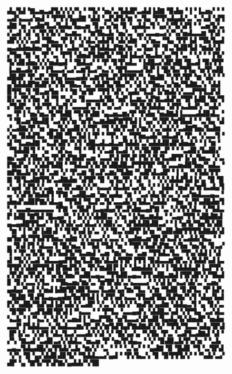▟▄▜▟▝▇▃▅▃▟▜▞▞▞▞▚▝▝▜▞▝▅▞▃▜▟▟▛▃▟▟▐▟▇▝▉▟▅▝▐▝▐▃▅▞▝▝▃▟▚▃▃▞▅▟▝▝▛▜▚▜▄▟▇▝▟▟▝▃▛▟▜▞▆▝▃▜▄▝▛▜▚▟▄▟▞▃▝▃▚▟▝▟▜▟▇▝▅▝▃▟▆▜▃▞▙▟▄▜▄▃▅▝▊▃▚▞▆▝▊▝▄▟▟▃▜▝▄▞▞▜▞▟▜▝▝▃▅▜▞▃▞▃▟▝▟▝▄▜▚▜▞▞▚▃▆▃▝▝▆▜▙▃▙▝▅▞▃▝▄▞▃▃▄▃▞▞▚▞▅▟▃▃▆▝▛▟▝▟▛▞▞▞▃▟▝▜▙▃▝▛▐▞▝▞▟▃▚▟▟▜▝▟▞▟▆▝▝▞▅▃▝▜▄▝▛▛▐▟▝▜▙▜▄▟▄▃▟▟▅▟▅▞▜▞▜▜▝▃▙▞▚▞▆▜▟▟▃▛▇▞▆▝▃▜▄▞▛▝▊▃▜▟▉▜▟▝▆▟▞▟▞▜▅▝▇▝▄▝▛▝▃▝▛▜▝▟▅▟▜▟▇▜▞▝▜▟▐▟▃▞▅▃▙▞▄▞▜▝▃▝▝▞▝▝▐▜▞▜▞▟▊▟▅▞▞▞▅▟▄▟▝▝█▟▃▞▝▝▛▝▊▜▚▟▃▝▐▟█▃▞▟▛▟█▝█▃▟▝▉▞▛▛▐▃▆▃▟▞▛▝▐▜▃▃▞▃▞▃▆▜▃▞▚▃▚▝█▜▃▃▃▞▙▛▐▝█▞▙▞▜▜▄▝▅▜▚▟█▟█▟▛▝▛▃▛▃▜▜▄▜▃▃▄▟▞▃▆▜▜▃▛▟▜▜▛▞▚▝▆▟▇▝▚▜▚▜▛▝▆▝▟▞▝▝▄▜▟▟▟▛▇▟▛▞▚▜▞▜▙▃▜▃▝▟▟▜▄▜▙▞▚▝▟▝▞▜▅▃▚▞▆▞▜▟▇▃▚▝▟▟▉▜▜▃▜▝▉▃▅▜▅▝▝▝▇▝▅▜▛▝▜▜▝▟▚▝▄▟▞▜▃▛▐▞▆▟▞▞▃▃▛▜▜▃▛▟▉▞▃▜▚▜▅▝▟▝▜▝▚▞▄▝▊▃▃▃▙▜▙▝▅▛▐▃▆▃▚▛▇▃▟▟▚▞▜▛▐▟█▝▇▞▜▞▜▟▛▃▝▟▞▜▚▞▅▜▝▃▃▃▛▃▜▝▚▞▃▞▝▝▜▞▙▜▟▟▄▝▟▜▚▃▙▟▚▝▚▟▞▃▝▛▐▝▅▞▅▃▜▞▜▟█▝▜▞▛▟▇▝▄▃▅▃▆▞▛▝▛▟▅▝▅▟▇▟▐▃▃▃▟▟▉▟▃▝▝▝▉▃▅▜▙▟█▝▃▞▛▞▅▝▅▜▚▃▆▟▆▛▇▜▜▟▐▝▄▞▚▜▛▞▆▜▙▟▝▝▃▜▄▝▟▞▃▟▇▞▛▝▅▝▄▃▜▞▄▟▊▞▞▜▚▝▜▝▟▞▛▃▛▞▆▞▞▃▚▟▞▞▃▟▇▜▅▞▙▟▆▞▅▝▉▟▟▜▃▝▉▟█▝▜▃▜▟▐▝▛▝▝▜▚▝▄▝▜▜▅▃▟▞▚▟▃▟▚▝▛▃▝▞▃▃▜▝▟▝▜▃▅▟▇▝▚▃▛▟▛▞▚▜▝▟█▃▟▃▟▃▅▜▟▟▞▃▚▟▟▟▉▟▛▟▅▟▞▝▐▝▆▝▝▜▟▟▊▜▝▝▄▝▝▟▚▃▝▜▝▝▜▝▞▃▟▜▃▟▝▞▚▜▙▜▛▃▛▝▝▝▃▟▊▞▙▟▉▞▅▞▃▟▚▜▙▞▅▝▛▟▚▛▇▟▛▃▅▝▃▃▛▟▐▜▚▛▐▜▞▞▙▜▃▟▛▛▐▞▄▜▅▃▝▞▃▛▇▟▚▞▝▞▟▟▜▟█▝▝▜▟▃▛▞▙▜▞▟█▟█▃▛▜▜▜▛▝▜▞▃▃▅▟▉▜▅▞▚▟▃▝▆▛▇▃▙▜▞▟▝▃▆▝▞▝▛▃▆▝▊▃▛▃▆▞▜▟▆▝▚▟▛▟▃▟▛▝▐▝▄▝▚▜▟▞▛▛▇▝▉▜▃▟▇▜▜▞▃▟▇▟▅▝▟▜▛▝▉▝▄▜▄▜▚▝▟▝▚▝▝▞▞▟▟▟▜▟▐▞▄▝█▝█▞▄▟▝▟▜▞▞▃▄▝▃▜▛▃▆▞▞▞▚▃▃▞▟▃▙▞▃▞▙▝▞▝▐▟▟▝▅▟▚▞▆▜▃▟▄▜▃▝▞▟▜▞▆▟▟▜▝▛▇▝▃▟█▃▅▝▅▞▄▟▄▝▆▝▝▃▞▟▄▜▞▃▝▞▃▞▆▟▃▃▄▃▝▟▅▟▚▟▉▛▇▞▟▃▄▝▜▜▟▝▜▃▛▃▜▞▃▃▟▞▄▜▟▃▚▟▟▞▝▜▅▝▄▜▚▟█▟▅▜▚▝▃▃▅▃▃▃▃▃▝▛▇▝▃▜▙▛▐▃▄▟▄▞▛▃▛▟▆▃▄▛▇▝▃▝▞▞▛▞▟▃▝▞▜▟▃▛▐▟█▝▇▜▟▝█▃▄▞▚▝▐▞▞▞▟▟▉▃▝▞▅▝▐▞▆▃▆▟▄▝▝▃▄▞▜▜▝▟█▟▇▟▄▃▄▟█▜▜▃▞▝▐▞▛▟▞▃▞▟▃▞▞▟▉▞▃▝▟▜▟▟█▟▉▃▞▝▐▝▅▜▞▜▅▜▞▟▊▝▆▝▐▝▚▛▐▟▊▟▝▝▊▜▚▟▐▞▃▝▞▝▉▃▚▟▛▛▐▞▅▝▚▟▉▟▇▜▜▜▜▟▇▟▞▟▅▜▅▜▞▜▜▟▜▜▅▃▚▟▆▝▞▞▃▃▞▞▃▃▚▝▄▟▆▃▅▜▛▟▚▃▛▞▃▟▟▞▙▃▝▝▄▝▊▟▐▜▝▟▃▃▜▝█▞▅▃▜▝▜▟▝▜▟▝▅▝▝▜▛▞▙▟▚▛▇▃▚▜▅▝▅▞▙▝▊▃▞▜▝▝▛▃▜▞▙▝▊▞▙▟▜▞▜▃▅▟▝▃▅▝▆▞▚▃▝▃▅▝▜▜▟▃▜▃▝▜▚▞▟▟▐▝▟▟▝▜▞▞▃▟▝▟▃▃▄▟▜▜▄▜▃▛▇▞▟▃▙▜▜▛▐▜▜▝▉▟▃▃▆▜▛▃▚▜▟▟▚▟▐▃▜▜▛▞▟▟▛▜▜▟▐▛▇▟▜▞▄▝▛▞▆▟▊▛▐▞▝▟▅▟▟▞▞▝▐▝█▟▟▟▄▛▐▃▛▜▚▞▛▟▚▞▛▟▚▝▚▞▙▜▅▞▚▟▉▃▄▃▝▜▜▟▉▃▄▃▜▜▚▟█▃▆▟▐▜▛▟▛▞▞▜▙▟▊▝▊▞▃▃▚▜▃▝▝▜▙▃▅▞▆▞▃▝▆▜▛▟▞▃▚▃▃▃▞▝▞▟▐▞▚▃▞▟▞▃▝▃▅▞▄▟▄▞▚▟▝▞▅▟▐▟▇▜▛▟▉▜▃▃▜▃▟▞▄▞▆▞▜▃▝▞▆▝▜▟▉▝▊▟▜▃▝▛▐▟▚▝█▟▇▝▊▟▜▃▄▃▄▟▅▜▅▜▜▟▐▝▟▜▚▟▚▃▃▜▜▃▟▜▙▞▙▛▇▞▚▜▝▟▄▞▙▟▛▞▚▟█▞▜▟▚▟▐▟▚▟▞▞▃▟▛▝▞▃▝▞▟▞▞▝▅▟▜▞▄▟▆▝▟▟▄▃▜▝▄▝▊▞▃▝▉▜▛▝▃▟▜▟▊▜▛▟▐▝▚▃▃▝▝▝▛▜▃▝▃▃▄▟▚▝▟▟█▃▚▟▝▞▛▜▄▝▃▞▟▃▚▃▙▝▐▝▚▃▚▝▟▝▞▃▅▟▐▝▄▃▛▜▙▝▅▜▃▃▞▟▚▟▊▜▄▟▄▜▞▟▅▟▛▝▅▟▅▃▃▛▐▜▟▟▃▃▚▞▙▟▃▃▆▞▛▃▛▞▆▜▟▜▄▛▇▟▇▟▚▜▞▝▜▜▞▜▃▃▚▟▄▜▛▟▐▛▐▞▃▝▞▟▜▝▟▃▜▃▞▃▃▟▞▞▟▝▞▝█▞▄▞▄▝▚▜▙▝▛▃▝▃▟▜▃▟▇▟▝▟▝▞▚▝▇▃▟▝▃▟▊▃▞▞▟▟▃▝▅▃▅▝▛▝▅▞▛▟▄▃▝▝▞▝▉▟▉▃▙▜▚▞▅▝▝▃▙▃▄▃▜▟▄▟█▞▄▜▜▟▞▃▙▝▆▞▞▝▃▝▝▝▝▃▚▞▝▝▄▟▇▝▉▝█▟▊▝▜▝▃▜▛▟▝▞▚▝█▝▄▞▟▟▊▟▊▜▞▝▜▟▟▃▃▞▄▟▝▝▛▞▙▃▚▝▊▝▉▜▜▜▞▞▝▝▚▟▞▃▞▟▛▝▄▝▇▜▞▜▚▛▇▞▄▟▟▞▚▜▉

